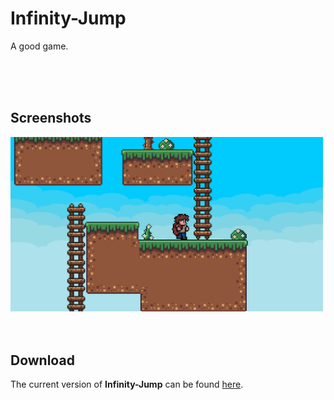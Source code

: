 # Infinity-Jump
 A good game.
 
 <br />
<br />
<br />

## Screenshots
<a href="Img/Screenshots">
 <img src="Img/Screenshots/Screenshot_3.png" width="500" height="auto"/>
</a>

<br />
<br />
<br />

## Download
The current version of <b>Infinity-Jump</b> can be found <a href="Releases/LATEST.zip?raw=true">here</a>.
